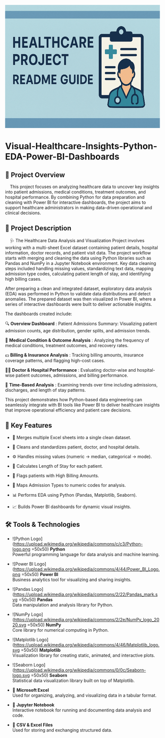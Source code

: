<p align="center">
  <img src="Images/Healthcare Project Guide Illustration.png" alt="Healthcare Data Insights Banner" width="700" height = "400">
</p>



# Visual-Healthcare-Insights-Python-EDA-Power-BI-Dashboards


## 📌 Project Overview
&nbsp;&nbsp;&nbsp;&nbsp;This project focuses on analyzing healthcare data to uncover key insights into patient admissions, medical conditions, treatment outcomes, and hospital performance. By combining Python for data preparation and cleaning with Power BI for interactive dashboards, the project aims to support healthcare administrators in making data-driven operational and clinical decisions.

## 📌 Project Description
&nbsp;&nbsp;&nbsp;&nbsp;🩺 The Healthcare Data Analysis and Visualization Project involves working with a multi-sheet Excel dataset containing patient details, hospital information, doctor records, and patient visit data. The project workflow starts with merging and cleaning the data using Python libraries such as Pandas and NumPy in a Jupyter Notebook environment. Key data cleaning steps included handling missing values, standardizing text data, mapping admission type codes, calculating patient length of stay, and identifying high billing cases.

After preparing a clean and integrated dataset, exploratory data analysis (EDA) was performed in Python to validate data distributions and detect anomalies. The prepared dataset was then visualized in Power BI, where a series of interactive dashboards were built to deliver actionable insights.

The dashboards created include:

🔍 **Overview Dashboard** : Patient Admissions Summary: Visualizing patient admission counts, age distribution, gender splits, and admission trends.

🏥 **Medical Condition & Outcome Analysis** : Analyzing the frequency of medical conditions, treatment outcomes, and recovery rates.

💵 **Billing & Insurance Analysis** : Tracking billing amounts, insurance coverage patterns, and flagging high-cost cases.

🧑‍⚕️ **Doctor & Hospital Performance** : Evaluating doctor-wise and hospital-wise patient outcomes, admissions, and billing performance.

📅 **Time-Based Analysis** : Examining trends over time including admissions, discharges, and length of stay patterns.

This project demonstrates how Python-based data engineering can seamlessly integrate with BI tools like Power BI to deliver healthcare insights that improve operational efficiency and patient care decisions.

## 📌 Key Features
- 📑 Merges multiple Excel sheets into a single clean dataset.

- 🧹 Cleans and standardizes patient, doctor, and hospital details.

- ⚙️ Handles missing values (numeric → median, categorical → mode).

- 📏 Calculates Length of Stay for each patient.

- 💸 Flags patients with High Billing Amounts.

- 🔢 Maps Admission Types to numeric codes for analysis.

- 📊 Performs EDA using Python (Pandas, Matplotlib, Seaborn).

- 📈 Builds Power BI dashboards for dynamic visual insights.

## 🛠️ Tools & Technologies  

- ![Python Logo](https://upload.wikimedia.org/wikipedia/commons/c/c3/Python-logo.png =50x50) **Python**  
  Powerful programming language for data analysis and machine learning.  
- ![Power BI Logo](https://upload.wikimedia.org/wikipedia/commons/4/44/Power_BI_Logo.png =50x50) **Power BI**  
  Business analytics tool for visualizing and sharing insights.  
- ![Pandas Logo](https://upload.wikimedia.org/wikipedia/commons/2/22/Pandas_mark.svg =50x50) **Pandas**  
  Data manipulation and analysis library for Python.  
- ![NumPy Logo](https://upload.wikimedia.org/wikipedia/commons/2/2e/NumPy_logo_2020.svg =50x50) **NumPy**  
  Core library for numerical computing in Python.  
- ![Matplotlib Logo](https://upload.wikimedia.org/wikipedia/commons/4/46/Matplotlib_logo.svg =50x50) **Matplotlib**  
  Visualization library for creating static, animated, and interactive plots.  
- ![Seaborn Logo](https://upload.wikimedia.org/wikipedia/commons/0/0c/Seaborn-logo.svg =50x50) **Seaborn**  
  Statistical data visualization library built on top of Matplotlib.  

- 📑 **Microsoft Excel**  
  Used for organizing, analyzing, and visualizing data in a tabular format.  

- 📝 **Jupyter Notebook**  
  Interactive notebook for running and documenting data analysis and code.  

- 📂 **CSV & Excel Files**  
  Used for storing and exchanging structured data.

